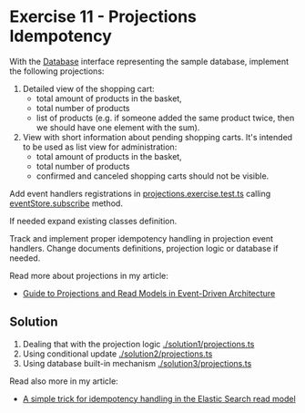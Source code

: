 # Exercise 11 - Projections Idempotency

With the [Database](./tools/database.ts) interface representing the sample database, implement the following projections:

1. Detailed view of the shopping cart:
   - total amount of products in the basket,
   - total number of products
   - list of products (e.g. if someone added the same product twice, then we should have one element with the sum).
2. View with short information about pending shopping carts. It's intended to be used as list view for administration:
   - total amount of products in the basket,
   - total number of products
   - confirmed and canceled shopping carts should not be visible.

Add event handlers registrations in [projections.exercise.test.ts](./projections.exercise.test.ts) calling [eventStore.subscribe](./tools/eventStore.ts) method.

If needed expand existing classes definition.

Track and implement proper idempotency handling in projection event handlers. Change documents definitions, projection logic or database if needed.

Read more about projections in my article:

- [Guide to Projections and Read Models in Event-Driven Architecture](https://event-driven.io/en/projections_and_read_models_in_event_driven_architecture/?utm_source=event_sourcing_nodejs&utm_campaign=workshop)

## Solution

1. Dealing that with the projection logic [./solution1/projections.ts](./solution1/projections.ts)
2. Using conditional update [./solution2/projections.ts](./solution2/projections.ts)
3. Using database built-in mechanism [./solution3/projections.ts](./solution3/projections.ts)

Read also more in my article:

- [A simple trick for idempotency handling in the Elastic Search read model](https://event-driven.io/en/simple_trick_for_idempotency_handling_in_elastic_search_readm_model/?utm_source=event_sourcing_nodejs&utm_campaign=workshop)
